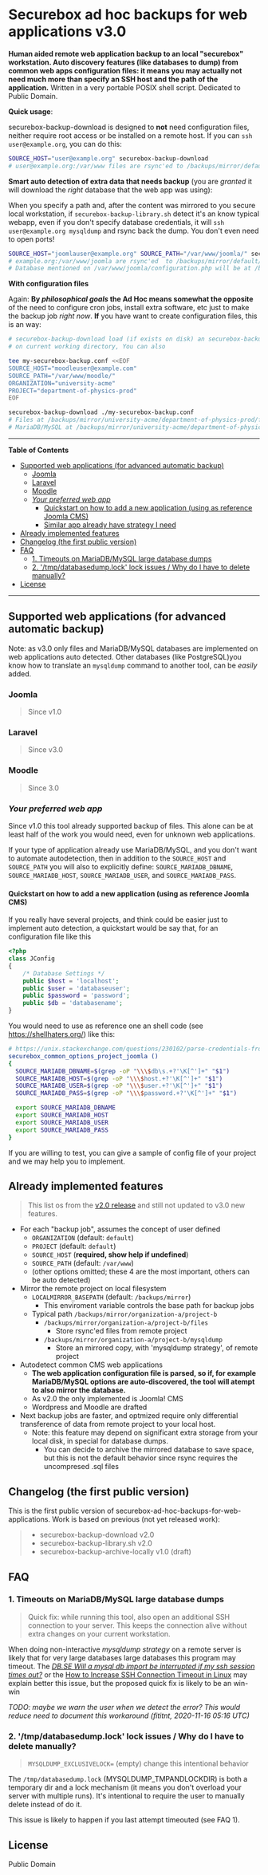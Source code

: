 # Securebox ad hoc backups for web applications v3.0
**Human aided remote web application backup to an local "securebox" workstation.
Auto discovery features (like databases to dump) from common web apps
configuration files: it means you may actually not need much more than specify
an SSH host and the path of the application.** Written in a very portable POSIX
shell script. Dedicated to Public Domain.

**Quick usage**:

securebox-backup-download is designed to **not** need configuration files,
neither require root access or be installed on a remote host. If you can
`ssh user@example.org`, you can do this:
```bash
SOURCE_HOST="user@example.org" securebox-backup-download
# user@example.org:/var/www files are rsync'ed to /backups/mirror/default/default/files
```

**Smart auto detection of extra data that needs backup** (you are _granted_ it will download the _right_
database that the web app was using):

When you specify a path and, after the content was mirrored to you secure local
workstation, if `securebox-backup-library.sh` detect it's an know typical
webapp, even if you don't specify database credentials, it will
`ssh user@example.org mysqldump` and rsync back the dump. You don't even need
to open ports!

```bash
SOURCE_HOST="joomlauser@example.org" SOURCE_PATH="/var/www/joomla/" securebox-backup-download
# example.org:/var/www/joomla are rsync'ed  to /backups/mirror/default/default/files
# Database mentioned on /var/www/joomla/configuration.php will be at /backups/mirror/default/default/mysqldump/dbname.sql
```

**With configuration files**

Again: **By _philosophical goals_ the Ad Hoc means somewhat the opposite** of
the need to configure cron jobs, install extra software, etc just to make the backup
job _right now_. **If** you have want to create configuration files, this is an
way:

```bash
# securebox-backup-download load (if exists on disk) an securebox-backup.conf
# on current working directory, You can also 

tee my-securebox-backup.conf <<EOF
SOURCE_HOST="moodleuser@example.com"
SOURCE_PATH="/var/www/moodle/"
ORGANIZATION="university-acme"
PROJECT="department-of-physics-prod"
EOF

securebox-backup-download ./my-securebox-backup.conf
# Files at /backups/mirror/university-acme/department-of-physics-prod/files
# MariaDB/MySQL at /backups/mirror/university-acme/department-of-physics-prod/mysqldump/dbname.sql
```

---

**Table of Contents**

<!-- TOC depthFrom:2 -->

- [Supported web applications (for advanced automatic backup)](#supported-web-applications-for-advanced-automatic-backup)
    - [Joomla](#joomla)
    - [Laravel](#laravel)
    - [Moodle](#moodle)
    - [_Your preferred web app_](#_your-preferred-web-app_)
        - [Quickstart on how to add a new application (using as reference Joomla CMS)](#quickstart-on-how-to-add-a-new-application-using-as-reference-joomla-cms)
        - [Similar app already have strategy I need](#similar-app-already-have-strategy-i-need)
- [Already implemented features](#already-implemented-features)
- [Changelog (the first public version)](#changelog-the-first-public-version)
- [FAQ](#faq)
    - [1. Timeouts on MariaDB/MySQL large database dumps](#1-timeouts-on-mariadbmysql-large-database-dumps)
    - [2. '/tmp/databasedump.lock' lock issues / Why do I have to delete manually?](#2-tmpdatabasedumplock-lock-issues--why-do-i-have-to-delete-manually)
- [License](#license)

<!-- /TOC -->

---


## Supported web applications (for advanced automatic backup)

Note: as v3.0 only files and MariaDB/MySQL databases are implemented on
web applications auto detected. Other databases (like PostgreSQL)you know how to
translate an `mysqldump` command to another tool, can be _easily_ added.

### Joomla
> Since v1.0

### Laravel
> Since v3.0

### Moodle
> Since 3.0

### _Your preferred web app_
Since v1.0 this tool already supported backup of files. This alone can be at
least half of the work you would need, even for unknown web applications.

If your type of application already use MariaDB/MySQL, and you don't want to
automate autodetection, then in addition to the `SOURCE_HOST` and `SOURCE_PATH`
you will also to explicitly define: `SOURCE_MARIADB_DBNAME`,
`SOURCE_MARIADB_HOST`, `SOURCE_MARIADB_USER`, and `SOURCE_MARIADB_PASS`.

#### Quickstart on how to add a new application (using as reference Joomla CMS)

If you really have several projects, and think could be easier just to implement
auto detection, a quickstart would be say that, for an configuration file like
this

```php
<?php
class JConfig
{
    /* Database Settings */
    public $host = 'localhost';
    public $user = 'databaseuser';
    public $password = 'password';
    public $db = 'databasename';
}
```

You would need to use as reference one an shell code
(see https://shellhaters.org/) like this:

```bash
# https://unix.stackexchange.com/questions/230102/parse-credentials-from-php-configuration-file
securebox_common_options_project_joomla ()
{
  SOURCE_MARIADB_DBNAME=$(grep -oP "\\\$db\s.+?'\K[^']+" "$1")
  SOURCE_MARIADB_HOST=$(grep -oP "\\\$host.+?'\K[^']+" "$1")
  SOURCE_MARIADB_USER=$(grep -oP "\\\$user.+?'\K[^']+" "$1")
  SOURCE_MARIADB_PASS=$(grep -oP "\\\$password.+?'\K[^']+" "$1")

  export SOURCE_MARIADB_DBNAME
  export SOURCE_MARIADB_HOST
  export SOURCE_MARIADB_USER
  export SOURCE_MARIADB_PASS
}
```

If you are willing to test, you can give a sample of config file of your project
and we may help you to implement.

<!--
#### Similar app already have strategy I need
If some web application on this list already is know to backup an item your
target 

To implement auto


so, in worst case
scenario, it will not just detect how to automatically do extra steps, like
dum
-->

## Already implemented features

> This list os from the [v2.0 release](https://github.com/fititnt/securebox-ad-hoc-backups-for-web-applications/releases/tag/v2.0)
  and still not updated to v3.0 new features.

- For each "backup job", assumes the concept of user defined 
  - `ORGANIZATION` (default: `default`)
  - `PROJECT`  (default: `default`)
  - `SOURCE_HOST` (**required, show help if undefined**)
  - `SOURCE_PATH` (default: `/var/www`)
  - (other options omitted; these 4 are the most important, others can be auto
    detected)
- Mirror the remote project on local filesystem
  - `LOCALMIRROR_BASEPATH` (default: `/backups/mirror`)
    - This enviroment variable controls the base path for backup jobs
  - Typical path `/backups/mirror/organization-a/project-b`
    - `/backups/mirror/organization-a/project-b/files`
      - Store rsync'ed files from remote project
    - `/backups/mirror/organization-a/project-b/mysqldump`
      - Store an mirrored copy, with 'mysqldump strategy', of remote project
- Autodetect common CMS web applications
  - **The web application configuration file is parsed, so if, for example
    MariaDB/MySQL options are auto-discovered, the tool will atempt to also
    mirror the database.**
  - As v2.0 the only implemented is Joomla! CMS
  - Wordpress and Moodle are drafted
- Next backup jobs are faster, and optmized require only differential
  transference of data from remote project to your local host.
  - Note: this feature may depend on significant extra storage from your local
    disk, in special for database dumps.
    - You can decide to archive the mirrored database to save space, but this
      is not the default behavior since rsync requires the uncompresed .sql
      files

## Changelog (the first public version)
This is the first public version of securebox-ad-hoc-backups-for-web-applications.
Work is based on previous (not yet released work):

> - securebox-backup-download v2.0
> - securebox-backup-library.sh v2.0
> - securebox-backup-archive-locally v1.0 (draft)

## FAQ
### 1. Timeouts on MariaDB/MySQL large database dumps
> Quick fix: while running this tool, also open an additional SSH connection to
your server. This keeps the connection alive without extra changes on your
current workstation.

When doing non-interactive _mysqldump strategy_ on a remote server is likely that for very large databases
large databases this program may timeout. The [_DB.SE Will a mysql db import
be interrupted if my ssh session times out?_](https://dba.stackexchange.com/questions/140565/will-a-mysql-db-import-be-interrupted-if-my-ssh-session-times-out) or the
[How to Increase SSH Connection Timeout in Linux](https://www.tecmint.com/increase-ssh-connection-timeout/)
may explain better this issue, but the proposed quick fix is likely to be an
win-win

_TODO: maybe we warn the user when we detect the error? This would reduce need
to document this workaround (fititnt, 2020-11-16 05:16 UTC)_

### 2. '/tmp/databasedump.lock' lock issues / Why do I have to delete manually?
> `MYSQLDUMP_EXCLUSIVELOCK=` (empty) change this intentional behavior

The `/tmp/databasedump.lock` (MYSQLDUMP_TMPANDLOCKDIR) is both a temporary dir
and a lock mechanism (it means you don't overload your server with multiple
runs). It's intentional to require the user to manually delete instead of do it.

This issue is likely to happen if you last attempt timeouted (see FAQ 1).

## License
Public Domain